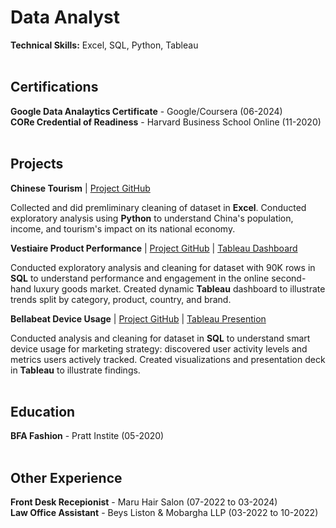 # Data Analyst

**Technical Skills:** Excel, SQL, Python, Tableau
<br><br>
## Certifications

**Google Data Analaytics Certificate** - Google/Coursera (06-2024)  
**CORe Credential of Readiness** - Harvard Business School Online (11-2020)
<br><br>
## Projects

**Chinese Tourism** | [Project GitHub](https://github.com/emixmh/china-tourism)

Collected and did premliminary cleaning of dataset in **Excel**. Conducted exploratory analysis using **Python** to understand China's population, income, and tourism's impact on its national economy.

**Vestiaire Product Performance** | [Project GitHub](https://github.com/emixmh/vestiaire-project) | [Tableau Dashboard](https://public.tableau.com/app/profile/emily.hampton/viz/vestiaire/Dashboard2)

Conducted exploratory analysis and cleaning for dataset with 90K rows in **SQL** to understand performance and engagement in the online second-hand luxury goods market. Created dynamic **Tableau** dashboard to illustrate trends split by category, product, country, and brand.

**Bellabeat Device Usage** | [Project GitHub](https://github.com/emixmh/google-casestudy) | [Tableau Presention](https://public.tableau.com/app/profile/emily.hampton/viz/BellabeatCapstoneProject_17167013509350/Story1)

Conducted analysis and cleaning for dataset in **SQL** to understand smart device usage for marketing strategy: discovered user activity levels and metrics users actively tracked. Created visualizations and presentation deck in **Tableau** to illustrate findings.
<br><br>
## Education

**BFA Fashion** - Pratt Instite (05-2020)
<br><br>
## Other Experience

**Front Desk Recepionist** - Maru Hair Salon (07-2022 to 03-2024)  
**Law Office Assistant** - Beys Liston & Mobargha LLP (03-2022 to 10-2022)
